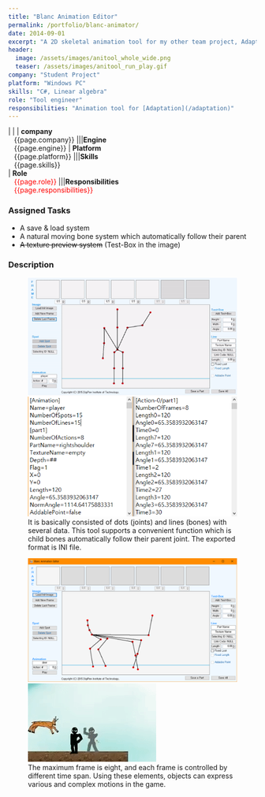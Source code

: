 ```yaml
---
title: "Blanc Animation Editor"
permalink: /portfolio/blanc-animator/
date: 2014-09-01
excerpt: "A 2D skeletal animation tool for my other team project, Adaptation."
header:
  image: /assets/images/anitool_whole_wide.png
  teaser: /assets/images/anitool_run_play.gif
company: "Student Project"
platform: "Windows PC"
skills: "C#, Linear algebra"
role: "Tool engineer"
responsibilities: "Animation tool for [Adaptation](/adaptation)"
---
```


| |
| **company**<br>&nbsp;&nbsp;&nbsp;{{page.company}}								|||**Engine**<br>&nbsp;&nbsp;&nbsp;{{page.engine}}
| **Platform**<br>&nbsp;&nbsp;&nbsp;{{page.platform}}							|||**Skills**<br>&nbsp;&nbsp;&nbsp;{{page.skills}}	
| **Role**<br>&nbsp;&nbsp;&nbsp;<span style="color:red">{{page.role}}</span>	|||**Responsibilities**<br>&nbsp;&nbsp;&nbsp;<span style="color:red">{{page.responsibilities}}</span>

### Assigned Tasks
 - A save & load system
 - A natural moving bone system which automatically follow their parent
 - ~~A texture preview system~~ (Test-Box in the image)

### Description
<figure class="half">
	<img src="/assets/images/anitool_demo.gif">
	<img src="/assets/images/anitool_exported_info.png">
	<figcaption>It is basically consisted of dots (joints) and lines (bones) with several data. This tool supports a convenient function which is child bones automatically follow their parent joint. The exported format is INI file.</figcaption>
</figure>

<figure class="half">
	<img src="/assets/images/anitool_whole.PNG">
	<img src="/assets/images/anitool_ingame.gif">
	<figcaption>The maximum frame is eight, and each frame is controlled by different time span. Using these elements, objects can express various and complex motions in the game.</figcaption>
</figure>
